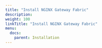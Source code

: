 ```yaml
---
title: "Install NGINX Gateway Fabric"
description:
weight: 100
linkTitle: "Install NGINX Gateway Fabric"
menu:
  docs:
    parent: Installation
---
```

